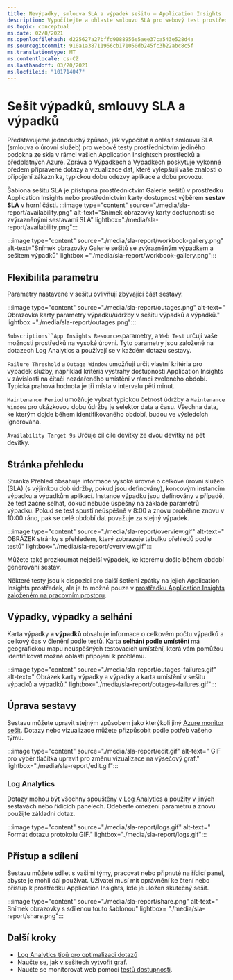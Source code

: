 ```yaml
---
title: Nevýpadky, smlouva SLA a výpadek sešitu – Application Insights
description: Vypočítejte a ohlaste smlouvu SLA pro webový test prostřednictvím jediného podokna ve skleněných prostředcích pro Application Insights a předplatných Azure.
ms.topic: conceptual
ms.date: 02/8/2021
ms.openlocfilehash: d225627a27bffd9088956e5aee37ca543e528d4a
ms.sourcegitcommit: 910a1a38711966cb171050db245fc3b22abc8c5f
ms.translationtype: MT
ms.contentlocale: cs-CZ
ms.lasthandoff: 03/20/2021
ms.locfileid: "101714047"
---
```

# <a name="downtime-sla-and-outages-workbook"></a>Sešit výpadků, smlouvy SLA a výpadků

Představujeme jednoduchý způsob, jak vypočítat a ohlásit smlouvu SLA (smlouva o úrovni služeb) pro webové testy prostřednictvím jediného podokna ze skla v rámci vašich Application Insightsch prostředků a předplatných Azure. Zpráva o Výpadkech a Výpadkech poskytuje výkonné předem připravené dotazy a vizualizace dat, které vylepšují vaše znalosti o připojení zákazníka, typickou dobu odezvy aplikace a dobu provozu.

Šablona sešitu SLA je přístupná prostřednictvím Galerie sešitů v prostředku Application Insights nebo prostřednictvím karty dostupnost výběrem **sestav SLA** v horní části.
:::image type="content" source="./media/sla-report/availability.png" alt-text="Snímek obrazovky karty dostupnosti se zvýrazněnými sestavami SLA" lightbox="./media/sla-report/availability.png":::

:::image type="content" source="./media/sla-report/workbook-gallery.png" alt-text="Snímek obrazovky Galerie sešitů se zvýrazněným výpadkem a sešitem výpadků" lightbox ="./media/sla-report/workbook-gallery.png":::

## <a name="parameter-flexibility"></a>Flexibilita parametru

Parametry nastavené v sešitu ovlivňují zbývající část sestavy.

:::image type="content" source="./media/sla-report/outages.png" alt-text=" Obrazovka karty parametry výpadku/údržby v sešitu výpadků a výpadků." lightbox ="./media/sla-report/outages.png":::

`Subscriptions``App Insights Resources`parametry, a `Web Test` určují vaše možnosti prostředků na vysoké úrovni. Tyto parametry jsou založené na dotazech Log Analytics a používají se v každém dotazu sestavy.

`Failure Threshold` a `Outage Window` umožňují určit vlastní kritéria pro výpadek služby, například kritéria výstrahy dostupnosti Application Insights v závislosti na čítači nezdařeného umístění v rámci zvoleného období. Typická prahová hodnota je tři místa v intervalu pěti minut.

`Maintenance Period` umožňuje vybrat typickou četnost údržby a `Maintenance Window` pro ukázkovou dobu údržby je selektor data a času. Všechna data, ke kterým dojde během identifikovaného období, budou ve výsledcích ignorována.

`Availability Target 9s` Určuje cíl cíle devítky ze dvou devítky na pět devítky.

## <a name="overview-page"></a>Stránka přehledu

Stránka Přehled obsahuje informace vysoké úrovně o celkové úrovni služeb (SLA) (s výjimkou dob údržby, pokud jsou definovány), koncovým instancím výpadku a výpadkům aplikací. Instance výpadku jsou definovány v případě, že test začne selhat, dokud nebude úspěšný na základě parametrů výpadku. Pokud se test spustí neúspěšně v 8:00 a znovu proběhne znovu v 10:00 ráno, pak se celé období dat považuje za stejný výpadek.

:::image type="content" source="./media/sla-report/overview.gif" alt-text=" OBRÁZEK stránky s přehledem, který zobrazuje tabulku přehledů podle testů" lightbox="./media/sla-report/overview.gif":::

Můžete také prozkoumat nejdelší výpadek, ke kterému došlo během období generování sestav.

Některé testy jsou k dispozici pro další šetření zpátky na jejich Application Insights prostředek, ale je to možné pouze v [prostředku Application Insights založeném na pracovním prostoru](create-workspace-resource.md).

## <a name="downtime-outages-and-failures"></a>Výpadky, výpadky a selhání

Karta výpadky **a výpadků** obsahuje informace o celkovém počtu výpadků a celkový čas v členění podle testů. Karta **selhání podle umístění** má geografickou mapu neúspěšných testovacích umístění, která vám pomůžou identifikovat možné oblasti připojení k problému.

:::image type="content" source="./media/sla-report/outages-failures.gif" alt-text=" Obrázek karty výpadky a výpadky a karta umístění v sešitu výpadků a výpadků." lightbox="./media/sla-report/outages-failures.gif":::

## <a name="edit-the-report"></a>Úprava sestavy

Sestavu můžete upravit stejným způsobem jako kterýkoli jiný [Azure monitor sešit](../visualize/workbooks-overview.md). Dotazy nebo vizualizace můžete přizpůsobit podle potřeb vašeho týmu.

:::image type="content" source="./media/sla-report/edit.gif" alt-text=" GIF pro výběr tlačítka upravit pro změnu vizualizace na výsečový graf." lightbox="./media/sla-report/edit.gif":::

### <a name="log-analytics"></a>Log Analytics

Dotazy mohou být všechny spouštěny v [Log Analytics](../logs/log-analytics-overview.md) a použity v jiných sestavách nebo řídicích panelech. Odeberte omezení parametru a znovu použijte základní dotaz.

:::image type="content" source="./media/sla-report/logs.gif" alt-text=" Formát dotazu protokolu GIF." lightbox="./media/sla-report/logs.gif":::

## <a name="access-and-sharing"></a>Přístup a sdílení

Sestavu můžete sdílet s vašimi týmy, pracovat nebo připnuté na řídicí panel, abyste je mohli dál používat. Uživatel musí mít oprávnění ke čtení nebo přístup k prostředku Application Insights, kde je uložen skutečný sešit.

:::image type="content" source="./media/sla-report/share.png" alt-text=" Snímek obrazovky s sdílenou touto šablonou" lightbox= "./media/sla-report/share.png":::

## <a name="next-steps"></a>Další kroky

- [Log Analytics tipů pro optimalizaci dotazů](../logs/query-optimization.md)
- Naučte se, jak [v sešitech vytvořit graf](../visualize/workbooks-chart-visualizations.md).
- Naučte se monitorovat web pomocí [testů dostupnosti](monitor-web-app-availability.md).